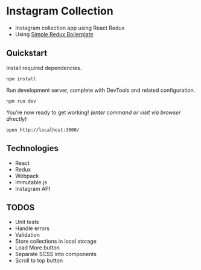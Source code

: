 # Instagram Collection

* Instagram collection app using React Redux
* Using [Simple Redux Boilerplate](https://github.com/tsaiDavid/simple-redux-boilerplate)

## Quickstart

Install required dependencies. 
```
npm install
```

Run development server, complete with DevTools and related configuration.
```
npm run dev
```

You're now ready to get working! *(enter command or visit via browser directly)*
```
open http://localhost:3000/
```

## Technologies

* React
* Redux
* Webpack
* Immutable.js
* Instagram API

## TODOS

* Unit tests
* Handle errors
* Validation
* Store collections in local storage
* Load More button
* Separate SCSS into components
* Scroll to top button

